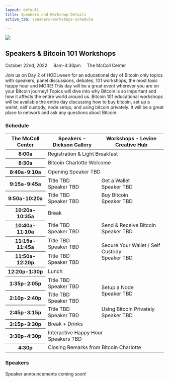 ```yaml
---
layout: default
title: Speakers and Workshop Details
active_tab: speakers-workshops-schedule

---
```

<div class="highlight-section4"></div>

<article class="center">
	<div class="color-image"><img src="/assets/img/pic6.jpg" /></div>
	<h2>Speakers & Bitcoin 101 Workshops</h2>
	<div class="white-divider-mid"></div>
	<div class="details"><div>
		October 22nd, 2022 &nbsp;&nbsp;&nbsp; 8am-4:30pm &nbsp;&nbsp;&nbsp; <span>The McColl Center</span>
	</div></div>
	<p>Join us on Day 2 of HODLween for an educational day of Bitcoin only topics with speakers, panel discussions, debates, 101 workshops, the most toxic happy hour and MORE! This day will be a great event wherever you are on your Bitcoin journey! Topics will dive into why Bitcoin is so important and how it affects the entire world around us. Bitcoin 101 educational workshops will be available the entire day discussing how to buy bitcoin, set up a wallet, self custody, node setup, and using bitcoin privately. It will be a great place to network and ask any questions about Bitcoin.</p>
</article>

<div class="highlight-section4">
<h3>Schedule</h3>
<div class="white-divider-mid"></div>
<div class="table-responsive">
	<table class="table align-middle table-bordered table-dark table-hover">
	  	<thead>
		    <tr>
	          	<th scope="col">The McColl Center</th>
	          	<th scope="col">Speakers - Dickson Gallery</th>
	          	<th scope="col">Workshops - Levine Creative Hub</th>
	        </tr>
	  	</thead>
	  	<tbody class="align-middle">
		    <tr>
	          	<th scope="row">8:00a</th>
	          	<td colspan="2">Registration & Light Breakfast</td>
	        </tr>
		    <tr>
	          	<th scope="row">8:30a</th>
	          	<td colspan="2">Bitcoin Charlotte Welcome</td>
	        </tr>
		    <tr>
		      	<th scope="row">8:40a-9:10a</th>
		      	<td colspan="2">Opening Speaker TBD</td>
		    </tr>
		    <tr>
		      	<th scope="row">9:15a-9:45a</th>
		      	<td>Title TBD<br><span>Speaker TBD</span></td>
		      	<td>Get a Wallet<br><span>Speaker TBD</span></td>
		    </tr>
		    <tr>
		      	<th scope="row">9:50a-10:20a</th>
		      	<td>Title TBD<br><span>Speaker TBD</span></td>
		      	<td>Buy Bitcoin<br><span>Speaker TBD</span></td>
		    </tr>
		    <tr>
		      	<th scope="row">10:20a-10:35a</th>
		      	<td colspan="2">Break</td>
		    </tr>
		    <tr>
		      	<th scope="row">10:40a-11:10a</th>
		      	<td>Title TBD<br><span>Speaker TBD</span></td>
		      	<td>Send & Receive Bitcoin<br><span>Speaker TBD</span></td>
		    </tr>
		    <tr>
		      	<th scope="row">11:15a-11:45a</th>
		      	<td>Title TBD<br><span>Speaker TBD</span></td>
		      	<td rowspan="2">Secure Your Wallet / Self Custody<br><span>Speaker TBD</span></td>
		    </tr>
		    <tr>
		      	<th scope="row">11:50a-12:20p</th>
		      	<td>Title TBD<br><span>Speaker TBD</span></td>
		      	<!-- <td></td> -->
		    </tr>
		    <tr>
		      	<th scope="row">12:20p-1:30p</th>
		      	<td colspan="2">Lunch</td>
		    </tr>
		    <tr>
		      	<th scope="row">1:35p-2:05p</th>
		      	<td>Title TBD<br><span>Speaker TBD</span></td>
		      	<td rowspan="2">Setup a Node<br><span>Speaker TBD</span></td>
		    </tr>
		    <tr>
		      	<th scope="row">2:10p-2:40p</th>
		      	<td>Title TBD<br><span>Speaker TBD</span></td>
		      	<!-- <td></td> -->
		    </tr>
		    <tr>
		      	<th scope="row">2:45p-3:15p</th>
		      	<td>Title TBD<br><span>Speaker TBD</span></td>
		      	<td class="border-top-0">Using Bitcoin Privately<br><span>Speaker TBD</span></td>
		    </tr>
		    <tr>
		      	<th scope="row">3:15p-3:30p</th>
		      	<td colspan="2">Break + Drinks</td>
		    </tr>
		    <tr>
		      	<th scope="row">3:30p-4:30p</th>
		      	<td colspan="2">Interactive Happy Hour<br><span>Speakers TBD</span></td>
		    </tr>
		    <tr>
		      	<th scope="row">4:30p</th>
		      	<td colspan="2">Closing Remarks from Bitcoin Charlotte</td>
		    </tr>
	  	</tbody>
	</table>
</div>
</div>

<div class="highlight-section4">
<h3>Speakers</h3>
<div class="white-divider-mid"></div>
<p>Speaker announcements coming soon!</p>
<div class="container speakers">
	<div class="row row-cols-1 row-cols-sm-2 row-cols-md-3 g-3">
	    <!-- <div class="col">
	        <a href="//speaker/Liz-Parrish"><img src="/assets/img//speakers/Liz-Parrish.jpg" alt="Liz Parrish" title="Liz Parrish"/></a>
	        <div class="pic-caption">
	            <span><a href="//speaker/Liz-Parrish">Liz Parrish</a></span><br>
	            <span>Bitcoin Charlotte</a><br>
	        </div>
	    </div>
	    <div class="col">
	        <a href="//speaker/Jacob-Parrish"><img src="/assets/img//speakers/Jacob-Parrish.jpg" alt="Jacob Parrish" title="Jacob Parrish"/></a>
	        <div class="pic-caption">
	            <span><a href="//speaker/Jacob-Parrish">Jacob Parrish</a></span><br>
	            <span>Bitcoin Charlotte</a><br>
	        </div>
	    </div> -->
	</div>
</div>
</div>